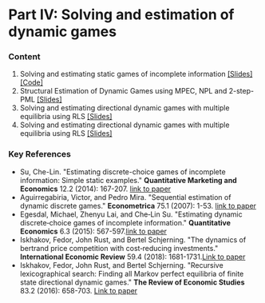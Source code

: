 # Part IV: Solving and estimation of dynamic games
### Content

1. Solving and estimating static games of incomplete information [[Slides]](https://github.com/bschjerning/dp_ucph/blob/main/4_dynamic_games/1_StaticGames.pdf) [[Code]](https://github.com/bschjerning/dp_ucph/tree/main/4_dynamic_games/codeEstimStaticGames) 
1. Structural Estimation of Dynamic Games using MPEC, NPL and 2-step-PML [[Slides]](https://github.com/bschjerning/dp_ucph/blob/main/4_dynamic_games/2_DynamicGames.pdf) 
1. Solving and estimating directional dynamic games with multiple equilibria using RLS [[Slides]](https://github.com/bschjerning/dp_ucph/blob/main/4_dynamic_games/3_rls.pdf) 
1. Solving and estimating directional dynamic games with multiple equilibria using RLS [[Slides]](https://github.com/bschjerning/dp_ucph/blob/main/4_dynamic_games/4_nrls.pdf) 

### Key References
- Su, Che-Lin. "Estimating discrete-choice games of incomplete information: Simple static examples." **Quantitative Marketing and Economics** 12.2 (2014): 167-207. [link to paper](https://link.springer.com/content/pdf/10.1007/s11129-014-9144-8.pdf)
- Aguirregabiria, Victor, and Pedro Mira. "Sequential estimation of dynamic discrete games." **Econometrica** 75.1 (2007): 1-53. [link to paper](http://www.its.caltech.edu/~mshum/gradio/papers/aguirregabiria-mira.pdf)
- Egesdal, Michael, Zhenyu Lai, and Che‐Lin Su. "Estimating dynamic discrete‐choice games of incomplete information." **Quantitative Economics** 6.3 (2015): 567-597.[link to paper](https://onlinelibrary.wiley.com/doi/abs/10.3982/QE430)
- Iskhakov, Fedor, John Rust, and Bertel Schjerning. "The dynamics of bertrand price competition with cost‐reducing investments." **International Economic Review** 59.4 (2018): 1681-1731.[Link to paper](https://doi.org/10.1111/iere.12317)
- Iskhakov, Fedor, John Rust, and Bertel Schjerning. "Recursive lexicographical search: Finding all Markov perfect equilibria of finite state directional dynamic games." **The Review of Economic Studies** 83.2 (2016): 658-703. [Link to paper](https://doi.org/10.1093/restud/rdv046)
